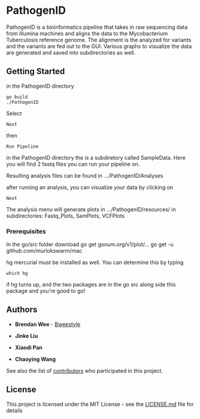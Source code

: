 # PathogenID

PathogenID is a bioinformatics pipeline that takes in raw sequencing data from Illumina machines and aligns the data to the Mycobacterium Tuberculosis reference genome. The alignment is the analyzed for variants and the variants are fed out to the GUI. Various graphs to visualize the data are generated and saved into subdirectories as well.

## Getting Started
in the PathogenID directory

```
go build
./PathogenID
```

Select
```
Next
```
then
```
Run Pipeline
```
in the PathogenID directory the is a subdiretory called SampleData. Here you will find 2 fastq files you can run your pipeline on.

Resulting analysis files can be found in .../PathogenID/Analyses

after running an analysis, you can visualize your data by clicking on
```
Next
```
The analysis menu will generate plots in .../PathogenID/resources/
in subdirectories: Fastq_Plots, SamPlots, VCFPlots

### Prerequisites

In the go/src folder download
go get gonum.org/v1/plot/...
go get -u github.com/murlokswarm/mac

hg mercurial must be installed as well. You can determine this by typing
```
which hg
```
if hg turns up, and the two packages are in the go src along side this package and you're good to go!

## Authors

* **Brendan Wee** - [Bweestyle](https://github.com/Bweestyle)

* **Jinke Liu**

* **Xiaodi Pan**

* **Chaoying Wang**

See also the list of [contributors](https://github.com/your/project/contributors) who participated in this project.

## License

This project is licensed under the MIT License - see the [LICENSE.md](LICENSE.md) file for details
